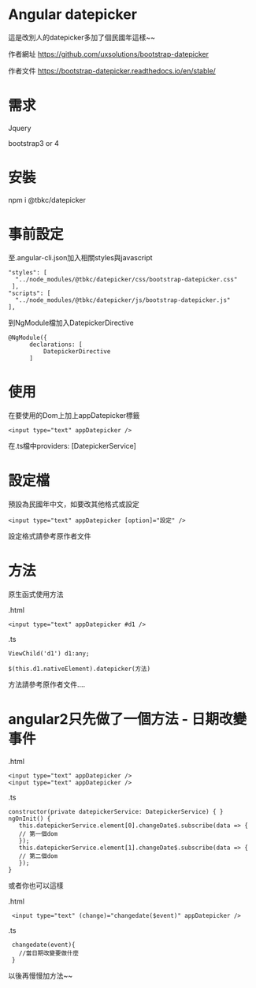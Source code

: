 # Angular datepicker

這是改別人的datepicker多加了個民國年這樣~~

作者網址
https://github.com/uxsolutions/bootstrap-datepicker

作者文件
https://bootstrap-datepicker.readthedocs.io/en/stable/

# 需求

Jquery

bootstrap3 or 4

# 安裝

npm i @tbkc/datepicker

# 事前設定

至.angular-cli.json加入相關styles與javascript

    "styles": [
      "../node_modules/@tbkc/datepicker/css/bootstrap-datepicker.css"
     ],
    "scripts": [
      "../node_modules/@tbkc/datepicker/js/bootstrap-datepicker.js"
    ],
    
到NgModule檔加入DatepickerDirective

    @NgModule({
          declarations: [
              DatepickerDirective
          ]

# 使用

在要使用的Dom上加上appDatepicker標籤

    <input type="text" appDatepicker />

在.ts檔中providers: [DatepickerService]

# 設定檔

預設為民國年中文，如要改其他格式或設定

    <input type="text" appDatepicker [option]="設定" />

設定格式請參考原作者文件

# 方法

原生函式使用方法

.html

    <input type="text" appDatepicker #d1 />

.ts

    ViewChild('d1') d1:any;

    $(this.d1.nativeElement).datepicker(方法)

方法請參考原作者文件....

# angular2只先做了一個方法 - 日期改變事件

.html

    <input type="text" appDatepicker />
    <input type="text" appDatepicker />

.ts

    constructor(private datepickerService: DatepickerService) { }
    ngOnInit() {
       this.datepickerService.element[0].changeDate$.subscribe(data => {
       // 第一個dom
       });
       this.datepickerService.element[1].changeDate$.subscribe(data => {
       // 第二個dom
       });
    }

     
或者你也可以這樣

.html

     <input type="text" (change)="changedate($event)" appDatepicker />

.ts

     changedate(event){
       //當日期改變要做什麼
     }

以後再慢慢加方法~~

